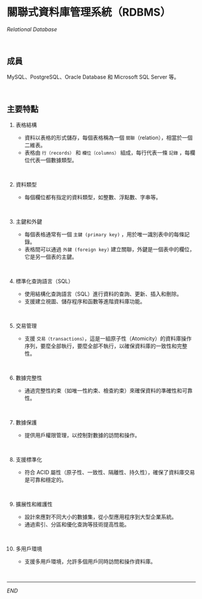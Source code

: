 # 關聯式資料庫管理系統（RDBMS）

_Relational Database_

<br>

## 成員

MySQL、PostgreSQL、Oracle Database 和 Microsoft SQL Server 等。

<br>

## 主要特點

1. 表格結構

   - 資料以表格的形式儲存，每個表格稱為一個 `關聯`（relation），相當於一個二維表。
   - 表格由 `行（records）` 和 `欄位（columns）` 組成，每行代表一條 `記錄` ，每欄位代表一個數據類型。

<br>

2. 資料類型

   - 每個欄位都有指定的資料類型，如整數、浮點數、字串等。

<br>

3. 主鍵和外鍵

   - 每個表格通常有一個 `主鍵 (primary key)` ，用於唯一識別表中的每條記錄。
   - 表格間可以通過 `外鍵 (foreign key)` 建立關聯，外鍵是一個表中的欄位，它是另一個表的主鍵。

<br>

4. 標準化查詢語言（SQL）

   - 使用結構化查詢語言（SQL）進行資料的查詢、更新、插入和刪除。
   - 支援建立視圖、儲存程序和函數等進階資料庫功能。

<br>

5. 交易管理

   - 支援 `交易（transactions）`，這是一組原子性（Atomicity）的資料庫操作序列，要麼全部執行，要麼全部不執行，以確保資料庫的一致性和完整性。

<br>

6. 數據完整性

   - 通過完整性約束（如唯一性約束、檢查約束）來確保資料的準確性和可靠性。

<br>

7. 數據保護

   - 提供用戶權限管理，以控制對數據的訪問和操作。

<br>

8. 支援標準化

   - 符合 ACID 屬性（原子性、一致性、隔離性、持久性），確保了資料庫交易是可靠和穩定的。

<br>

9. 擴展性和維護性

   - 設計來應對不同大小的數據集，從小型應用程序到大型企業系統。
   - 通過索引、分區和優化查詢等技術提高性能。

<br>

10. 多用戶環境

    - 支援多用戶環境，允許多個用戶同時訪問和操作資料庫。

<br>

---

_END_